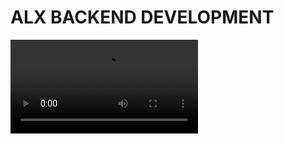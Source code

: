 # ALX BACKEND DEVELOPMENT
![watch](https://user-images.githubusercontent.com/60a2e8c2cefb596cff10112d723f55498c18a3a1/bf9dc315d4603349bbaf7b54d9bd67aad517b64935ec9558e2814e12d2677df2_1.mp4)
